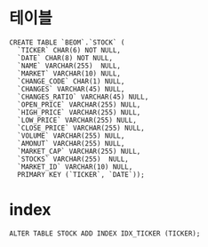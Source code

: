 # 테이블
    
    CREATE TABLE `BEOM`.`STOCK` (
      `TICKER` CHAR(6) NOT NULL,
      `DATE` CHAR(8) NOT NULL,
      `NAME` VARCHAR(255)  NULL,
      `MARKET` VARCHAR(10) NULL,
      `CHANGE_CODE` CHAR(1) NULL,
      `CHANGES` VARCHAR(45) NULL,
      `CHANGES_RATIO` VARCHAR(45) NULL,
      `OPEN_PRICE` VARCHAR(255) NULL,
      `HIGH_PRICE` VARCHAR(255) NULL,
      `LOW_PRICE` VARCHAR(255) NULL,
      `CLOSE_PRICE` VARCHAR(255) NULL,
      `VOLUME` VARCHAR(255) NULL,
      `AMONUT` VARCHAR(255) NULL,
      `MARKET_CAP` VARCHAR(255) NULL,
      `STOCKS` VARCHAR(255)  NULL,
      `MARKET_ID` VARCHAR(10) NULL,
      PRIMARY KEY (`TICKER`, `DATE`));

# index


    ALTER TABLE STOCK ADD INDEX IDX_TICKER (TICKER);
